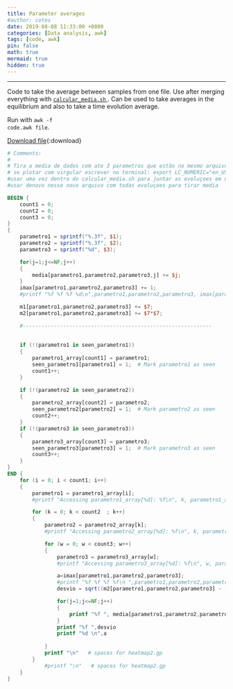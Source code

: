 ```yaml
---
title: Parameter averages
#author: cotes
date: 2019-08-08 11:33:00 +0800
categories: [Data analysis, awk]
tags: [code, awk]
pin: false
math: true
mermaid: true
hidden: true
---
```



<hr>

Code to take the average between samples from one file. Use after merging everything with 
<a href="{% post_url 2019-08-08-calcular-media %}">
    <code class="language-plaintext highlighter-rouge">calcular_media.sh</code>
</a>. 
Can be used to take averages in the equilibrium and also to take a time evolution average.

Run with <code class="language-plaintext highlighter-rouge">awk -f code.awk file</code>.

[Download file](/files/scripts/data_analysis/media.awk){:download}

```awk
# Comments:
#
# Tira a media de dados com ate 3 parametros que estão no mesmo arquivo e os parametros iguais estao em sequencia
# se plotar com virgular escrever no terminal: export LC_NUMERIC="en_US.UTF-8"
#usar uma vez dentro do calcular_media.sh para juntar as evoluçoes em um mesmo arquivo
#usar denovo nesse novo arquivo com todas evoluçoes para tirar media

BEGIN {
	count1 = 0;
	count2 = 0;
	count3 = 0;
}
{
	parametro1 = sprintf("%.3f", $1);
	parametro2 = sprintf("%.3f", $2);
	parametro3 = sprintf("%d", $3);

	for(j=1;j<=NF;j++)
	{
		media[parametro1,parametro2,parametro3,j] += $j; 
	}   		
	imax[parametro1,parametro2,parametro3] += 1;		
	#printf "%f %f %f %d\n",parametro1,parametro2,parametro3, imax[parametro1,parametro2,parametro3]

	m1[parametro1,parametro2,parametro3] += $7;
	m2[parametro1,parametro2,parametro3] += $7*$7; 	

	#-------------------------------------------------------------
	
	
	if (!(parametro1 in seen_parametro1)) 
	{
		parametro1_array[count1] = parametro1;
		seen_parametro1[parametro1] = 1;  # Mark parametro1 as seen
		count1++;
	}

	if (!(parametro2 in seen_parametro2)) 
	{
		parametro2_array[count2] = parametro2;
		seen_parametro2[parametro2] = 1;  # Mark parametro2 as seen
		count2++;
	}
	if (!(parametro3 in seen_parametro3)) 
	{
		parametro3_array[count3] = parametro3;
		seen_parametro3[parametro3] = 1;  # Mark parametro3 as seen
		count3++;
	}
}
END {
	for (i = 0; i < count1; i++)
	{  
		parametro1 = parametro1_array[i];
		#printf "Accessing parametro1_array[%d]: %f\n", k, parametro1_array[i];

		for (k = 0; k < count2	; k++)
		{
			parametro2 = parametro2_array[k];
			#printf "Accessing parametro2_array[%d]: %f\n", k, parametro2_array[k];

			for (w = 0; w < count3; w++)
			{ 
				parametro3 = parametro3_array[w];
				#printf "Accessing parametro3_array[%d]: %f\n", w, parametro3_array[w];

				a=imax[parametro1,parametro2,parametro3];
				#printf "%f %f %f %f\n ",parametro1,parametro2,parametro3,a
				desvio = sqrt((m2[parametro1,parametro2,parametro3] - (m1[parametro1,parametro2,parametro3]**2)/a)/a );

				for(j=1;j<=NF;j++)
				{
					printf "%f ", media[parametro1,parametro2,parametro3,j]/a
				}  
				printf "%f ",desvio
				printf "%d \n",a  
				  
			}
			printf "\n"   # spaces for heatmap2.gp
		}
			#printf "\n"   # spaces for heatmap2.gp
	}
}
```